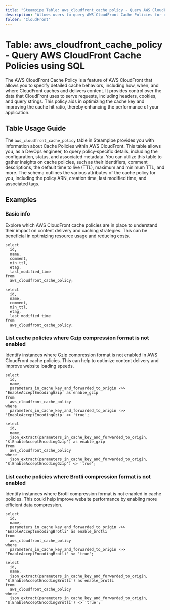 ```yaml
---
title: "Steampipe Table: aws_cloudfront_cache_policy - Query AWS CloudFront Cache Policies using SQL"
description: "Allows users to query AWS CloudFront Cache Policies for details about their configuration, status, and associated metadata."
folder: "CloudFront"
---
```


# Table: aws_cloudfront_cache_policy - Query AWS CloudFront Cache Policies using SQL

The AWS CloudFront Cache Policy is a feature of AWS CloudFront that allows you to specify detailed cache behaviors, including how, when, and where CloudFront caches and delivers content. It provides control over the data that CloudFront uses to serve requests, including headers, cookies, and query strings. This policy aids in optimizing the cache key and improving the cache hit ratio, thereby enhancing the performance of your application.

## Table Usage Guide

The `aws_cloudfront_cache_policy` table in Steampipe provides you with information about Cache Policies within AWS CloudFront. This table allows you, as a DevOps engineer, to query policy-specific details, including the configuration, status, and associated metadata. You can utilize this table to gather insights on cache policies, such as their identifiers, comment descriptions, the default time to live (TTL), maximum and minimum TTL, and more. The schema outlines the various attributes of the cache policy for you, including the policy ARN, creation time, last modified time, and associated tags.

## Examples

### Basic info
Explore which AWS CloudFront cache policies are in place to understand their impact on content delivery and caching strategies. This can be beneficial in optimizing resource usage and reducing costs.

```sql+postgres
select
  id,
  name,
  comment,
  min_ttl,
  etag,
  last_modified_time
from
  aws_cloudfront_cache_policy;
```

```sql+sqlite
select
  id,
  name,
  comment,
  min_ttl,
  etag,
  last_modified_time
from
  aws_cloudfront_cache_policy;
```

### List cache policies where Gzip compression format is not enabled
Identify instances where Gzip compression format is not enabled in AWS CloudFront cache policies. This can help to optimize content delivery and improve website loading speeds.

```sql+postgres
select
  id,
  name,
  parameters_in_cache_key_and_forwarded_to_origin ->> 'EnableAcceptEncodingGzip' as enable_gzip
from
  aws_cloudfront_cache_policy
where
  parameters_in_cache_key_and_forwarded_to_origin ->> 'EnableAcceptEncodingGzip' <> 'true';
```

```sql+sqlite
select
  id,
  name,
  json_extract(parameters_in_cache_key_and_forwarded_to_origin, '$.EnableAcceptEncodingGzip') as enable_gzip
from
  aws_cloudfront_cache_policy
where
  json_extract(parameters_in_cache_key_and_forwarded_to_origin, '$.EnableAcceptEncodingGzip') <> 'true';
```

### List cache policies where Brotli compression format is not enabled
Identify instances where Brotli compression format is not enabled in cache policies. This could help improve website performance by enabling more efficient data compression.

```sql+postgres
select
  id,
  name,
  parameters_in_cache_key_and_forwarded_to_origin ->> 'EnableAcceptEncodingBrotli' as enable_brotli
from
  aws_cloudfront_cache_policy
where
  parameters_in_cache_key_and_forwarded_to_origin ->> 'EnableAcceptEncodingBrotli' <> 'true';
```

```sql+sqlite
select
  id,
  name,
  json_extract(parameters_in_cache_key_and_forwarded_to_origin, '$.EnableAcceptEncodingBrotli') as enable_brotli
from
  aws_cloudfront_cache_policy
where
  json_extract(parameters_in_cache_key_and_forwarded_to_origin, '$.EnableAcceptEncodingBrotli') <> 'true';
```